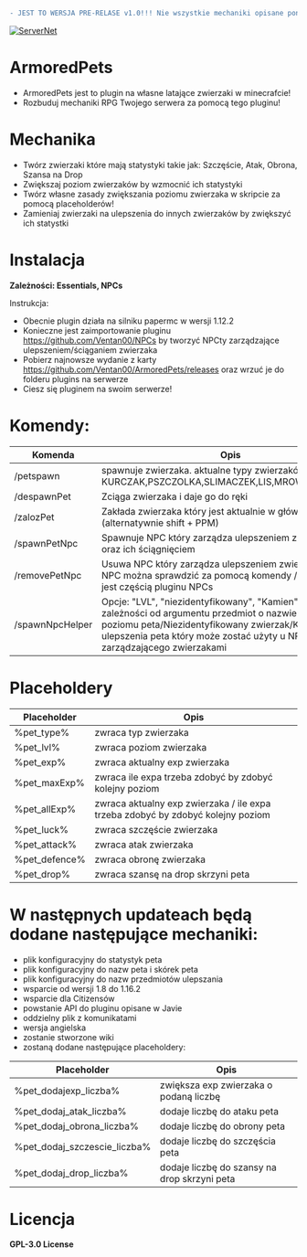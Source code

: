 
```diff
- JEST TO WERSJA PRE-RELASE v1.0!!! Nie wszystkie mechaniki opisane poniżej działają!!!!
```

[![ServerNet](https://i.imgur.com/EwBly0J.png)](https://servernet.pl/)
# ArmoredPets

- ArmoredPets jest to plugin na własne latające zwierzaki w minecrafcie!
- Rozbuduj mechaniki RPG Twojego serwera za pomocą tego pluginu!

# Mechanika

- Twórz zwierzaki które mają statystyki takie jak: Szczęście, Atak, Obrona, Szansa na Drop
- Zwiększaj poziom zwierzaków by wzmocnić ich statystyki
- Twórz własne zasady zwiększania poziomu zwierzaka w skripcie za pomocą placeholderów!
- Zamieniaj zwierzaki na ulepszenia do innych zwierzaków by zwiększyć ich statystki

# Instalacja
**Zależności:
Essentials, NPCs**

Instrukcja:
- Obecnie plugin działa na silniku papermc w wersji 1.12.2
- Konieczne jest zaimportowanie pluginu https://github.com/Ventan00/NPCs by tworzyć NPCty zarządzające ulepszeniem/ściąganiem zwierzaka
- Pobierz najnowsze wydanie z karty https://github.com/Ventan00/ArmoredPets/releases oraz wrzuć je do folderu plugins na serwerze
- Ciesz się pluginem na swoim serwerze!

# Komendy:
| Komenda | Opis | Permisje |
| ------ | ------ | ------ |
| /petspawn | spawnuje zwierzaka. aktualne typy zwierzaków: KURCZAK,PSZCZOLKA,SLIMACZEK,LIS,MROWKA,PTASZEK | armoredpets.spawn |
| /despawnPet | Zciąga zwierzaka i daje go do ręki | brak |
| /zalozPet | Zakłada zwierzaka który jest aktualnie w głównej ręce (alternatywnie shift + PPM) | brak |
| /spawnPetNpc | Spawnuje NPC który zarządza ulepszeniem zwierzaków oraz ich ściągnięciem | armoredpets.spawnNPC |
| /removePetNpc | Usuwa NPC który zarządza ulepszeniem zwierzaków. ID NPC można sprawdzić za pomocą komendy /npc info która jest częścią pluginu NPCs | armoredpets.spawnNPC |
| /spawnNpcHelper | Opcje: "LVL", "niezidentyfikowany", "Kamien". Spawnuje w zależności od argumentu przedmiot o nazwie Kamień poziomu peta/Niezidentyfikowany zwierzak/Kamień ulepszenia peta który może zostać użyty u NPC zarządzającego zwierzakami | armoredpets.spawnhelper |

# Placeholdery
| Placeholder | Opis |
| ------ | ------ |
| %pet_type% | zwraca typ zwierzaka |
| %pet_lvl% | zwraca poziom zwierzaka  |
| %pet_exp% | zwraca aktualny exp zwierzaka |
| %pet_maxExp% | zwraca ile expa trzeba zdobyć by zdobyć kolejny poziom |
| %pet_allExp% | zwraca aktualny exp zwierzaka / ile expa trzeba zdobyć by zdobyć kolejny poziom |
| %pet_luck% | zwraca szczęście zwierzaka |
| %pet_attack% | zwraca atak zwierzaka |
| %pet_defence% | zwraca obronę zwierzaka |
| %pet_drop% | zwraca szansę na drop skrzyni peta |

# W następnych updateach będą dodane następujące mechaniki:
- plik konfiguracyjny do statystyk peta
- plik konfiguracyjny do nazw peta i skórek peta
- plik konfiguracyjny do nazw przedmiotów ulepszania
- wsparcie od wersji 1.8 do 1.16.2
- wsparcie dla Citizensów
- powstanie API do pluginu opisane w Javie
- oddzielny plik z komunikatami
- wersja angielska
- zostanie stworzone wiki
- zostaną dodane następujące placeholdery: 

| Placeholder | Opis |
| ------ | ------ |
| %pet_dodajexp_liczba% | zwiększa exp zwierzaka o podaną liczbę |
| %pet_dodaj_atak_liczba% | dodaje liczbę do ataku peta |
| %pet_dodaj_obrona_liczba% | dodaje liczbę do obrony peta |
| %pet_dodaj_szczescie_liczba% | dodaje liczbę do szczęścia peta |
| %pet_dodaj_drop_liczba% | dodaje liczbę do szansy na drop skrzyni peta |


# Licencja

 **GPL-3.0 License**

